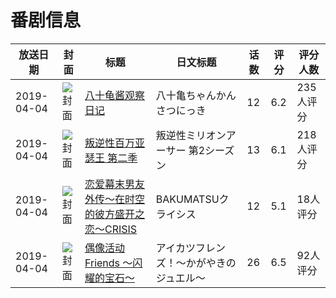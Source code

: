 # 番剧信息

|放送日期|封面|标题|日文标题|话数|评分|评分人数|
|---|---|---|---|---|---|---|
|2019-04-04|![封面](https://lain.bgm.tv/pic/cover/c/55/38/247841_445ID.jpg)|[八十龟酱观察日记](https://bangumi.tv/subject/247841)|八十亀ちゃんかんさつにっき|12|6.2|235人评分|
|2019-04-04|![封面](https://lain.bgm.tv/pic/cover/c/77/c0/261048_w8T9t.jpg)|[叛逆性百万亚瑟王 第二季](https://bangumi.tv/subject/261048)|叛逆性ミリオンアーサー 第2シーズン|13|6.1|218人评分|
|2019-04-04|![封面](https://lain.bgm.tv/pic/cover/c/72/ec/269824_48U08.jpg)|[恋爱幕末男友外传～在时空的彼方盛开之恋～CRISIS](https://bangumi.tv/subject/269824)|BAKUMATSUクライシス|12|5.1|18人评分|
|2019-04-04|![封面](https://lain.bgm.tv/pic/cover/c/e2/ed/272921_Wkee1.jpg)|[偶像活动Friends ～闪耀的宝石～](https://bangumi.tv/subject/272921)|アイカツフレンズ！～かがやきのジュエル～|26|6.5|92人评分|
